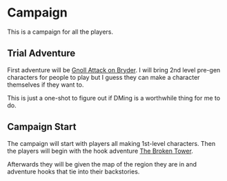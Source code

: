 # Campaign

This is a campaign for all the players. 

## Trial Adventure

First adventure will be [Gnoll Attack on Bryder](gnoll-attack). I will bring 2nd level pre-gen characters for people to play but I guess they can make a character themselves if they want to. 

This is just a one-shot to figure out if DMing is a worthwhile thing for me to do. 

## Campaign Start

The campaign will start with players all making 1st-level characters. Then the players will begin with the hook adventure [The Broken Tower](broken-tower). 

Afterwards they will be given the map of the region they are in and adventure hooks that tie into their backstories. 